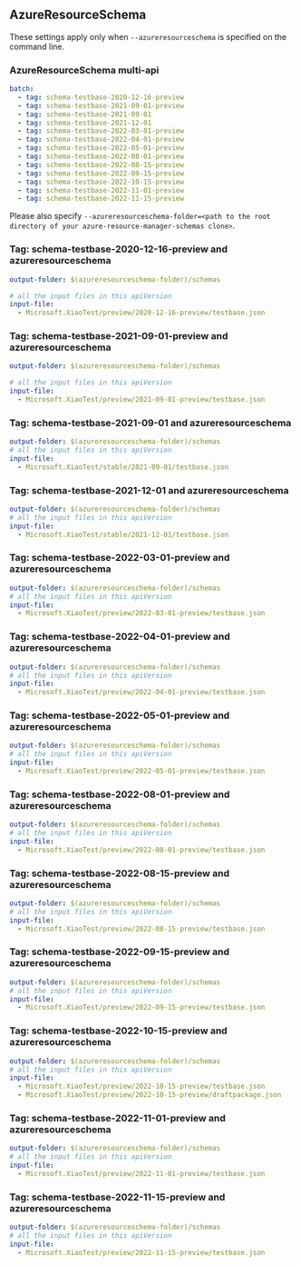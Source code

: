 ## AzureResourceSchema

These settings apply only when `--azureresourceschema` is specified on the command line.

### AzureResourceSchema multi-api

``` yaml $(azureresourceschema) && $(multiapi)
batch:
  - tag: schema-testbase-2020-12-16-preview
  - tag: schema-testbase-2021-09-01-preview
  - tag: schema-testbase-2021-09-01
  - tag: schema-testbase-2021-12-01
  - tag: schema-testbase-2022-03-01-preview
  - tag: schema-testbase-2022-04-01-preview
  - tag: schema-testbase-2022-05-01-preview
  - tag: schema-testbase-2022-08-01-preview
  - tag: schema-testbase-2022-08-15-preview
  - tag: schema-testbase-2022-09-15-preview
  - tag: schema-testbase-2022-10-15-preview
  - tag: schema-testbase-2022-11-01-preview
  - tag: schema-testbase-2022-11-15-preview
```

Please also specify `--azureresourceschema-folder=<path to the root directory of your azure-resource-manager-schemas clone>`.

### Tag: schema-testbase-2020-12-16-preview and azureresourceschema

``` yaml $(tag) == 'schema-testbase-2020-12-16-preview' && $(azureresourceschema)
output-folder: $(azureresourceschema-folder)/schemas

# all the input files in this apiVersion
input-file:
  - Microsoft.XiaoTest/preview/2020-12-16-preview/testbase.json
```

### Tag: schema-testbase-2021-09-01-preview and azureresourceschema

``` yaml $(tag) == 'schema-testbase-2021-09-01-preview' && $(azureresourceschema)
output-folder: $(azureresourceschema-folder)/schemas

# all the input files in this apiVersion
input-file:
  - Microsoft.XiaoTest/preview/2021-09-01-preview/testbase.json
```

### Tag: schema-testbase-2021-09-01 and azureresourceschema

``` yaml $(tag) == 'schema-testbase-2021-09-01' && $(azureresourceschema)
output-folder: $(azureresourceschema-folder)/schemas
# all the input files in this apiVersion
input-file:
  - Microsoft.XiaoTest/stable/2021-09-01/testbase.json
```

### Tag: schema-testbase-2021-12-01 and azureresourceschema

``` yaml $(tag) == 'schema-testbase-2021-12-01' && $(azureresourceschema)
output-folder: $(azureresourceschema-folder)/schemas
# all the input files in this apiVersion
input-file:
  - Microsoft.XiaoTest/stable/2021-12-01/testbase.json
```

### Tag: schema-testbase-2022-03-01-preview and azureresourceschema

``` yaml $(tag) == 'schema-testbase-2022-03-01-preview' && $(azureresourceschema)
output-folder: $(azureresourceschema-folder)/schemas
# all the input files in this apiVersion
input-file:
  - Microsoft.XiaoTest/preview/2022-03-01-preview/testbase.json
```

### Tag: schema-testbase-2022-04-01-preview and azureresourceschema

``` yaml $(tag) == 'schema-testbase-2022-04-01-preview' && $(azureresourceschema)
output-folder: $(azureresourceschema-folder)/schemas
# all the input files in this apiVersion
input-file:
  - Microsoft.XiaoTest/preview/2022-04-01-preview/testbase.json
```

### Tag: schema-testbase-2022-05-01-preview and azureresourceschema

``` yaml $(tag) == 'schema-testbase-2022-05-01-preview' && $(azureresourceschema)
output-folder: $(azureresourceschema-folder)/schemas
# all the input files in this apiVersion
input-file:
  - Microsoft.XiaoTest/preview/2022-05-01-preview/testbase.json
```

### Tag: schema-testbase-2022-08-01-preview and azureresourceschema

``` yaml $(tag) == 'schema-testbase-2022-08-01-preview' && $(azureresourceschema)
output-folder: $(azureresourceschema-folder)/schemas
# all the input files in this apiVersion
input-file:
  - Microsoft.XiaoTest/preview/2022-08-01-preview/testbase.json
```

### Tag: schema-testbase-2022-08-15-preview and azureresourceschema

``` yaml $(tag) == 'schema-testbase-2022-08-15-preview' && $(azureresourceschema)
output-folder: $(azureresourceschema-folder)/schemas
# all the input files in this apiVersion
input-file:
  - Microsoft.XiaoTest/preview/2022-08-15-preview/testbase.json
```

### Tag: schema-testbase-2022-09-15-preview and azureresourceschema

``` yaml $(tag) == 'schema-testbase-2022-09-15-preview' && $(azureresourceschema)
output-folder: $(azureresourceschema-folder)/schemas
# all the input files in this apiVersion
input-file:
  - Microsoft.XiaoTest/preview/2022-09-15-preview/testbase.json
```

### Tag: schema-testbase-2022-10-15-preview and azureresourceschema

``` yaml $(tag) == 'schema-testbase-2022-10-15-preview' && $(azureresourceschema)
output-folder: $(azureresourceschema-folder)/schemas
# all the input files in this apiVersion
input-file:
  - Microsoft.XiaoTest/preview/2022-10-15-preview/testbase.json
  - Microsoft.XiaoTest/preview/2022-10-15-preview/draftpackage.json
```

### Tag: schema-testbase-2022-11-01-preview and azureresourceschema

``` yaml $(tag) == 'schema-testbase-2022-11-01-preview' && $(azureresourceschema)
output-folder: $(azureresourceschema-folder)/schemas
# all the input files in this apiVersion
input-file:
  - Microsoft.XiaoTest/preview/2022-11-01-preview/testbase.json
```

### Tag: schema-testbase-2022-11-15-preview and azureresourceschema

``` yaml $(tag) == 'schema-testbase-2022-11-15-preview' && $(azureresourceschema)
output-folder: $(azureresourceschema-folder)/schemas
# all the input files in this apiVersion
input-file:
  - Microsoft.XiaoTest/preview/2022-11-15-preview/testbase.json
```